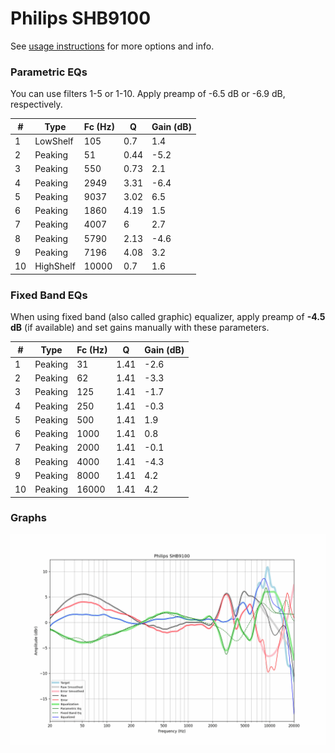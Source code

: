 # Philips SHB9100
See [usage instructions](https://github.com/jaakkopasanen/AutoEq#usage) for more options and info.

### Parametric EQs
You can use filters 1-5 or 1-10. Apply preamp of -6.5 dB or -6.9 dB, respectively.

|   # | Type      |   Fc (Hz) |    Q |   Gain (dB) |
|-----|-----------|-----------|------|-------------|
|   1 | LowShelf  |       105 | 0.7  |         1.4 |
|   2 | Peaking   |        51 | 0.44 |        -5.2 |
|   3 | Peaking   |       550 | 0.73 |         2.1 |
|   4 | Peaking   |      2949 | 3.31 |        -6.4 |
|   5 | Peaking   |      9037 | 3.02 |         6.5 |
|   6 | Peaking   |      1860 | 4.19 |         1.5 |
|   7 | Peaking   |      4007 | 6    |         2.7 |
|   8 | Peaking   |      5790 | 2.13 |        -4.6 |
|   9 | Peaking   |      7196 | 4.08 |         3.2 |
|  10 | HighShelf |     10000 | 0.7  |         1.6 |

### Fixed Band EQs
When using fixed band (also called graphic) equalizer, apply preamp of **-4.5 dB** (if available) and set gains manually with these parameters.

|   # | Type    |   Fc (Hz) |    Q |   Gain (dB) |
|-----|---------|-----------|------|-------------|
|   1 | Peaking |        31 | 1.41 |        -2.6 |
|   2 | Peaking |        62 | 1.41 |        -3.3 |
|   3 | Peaking |       125 | 1.41 |        -1.7 |
|   4 | Peaking |       250 | 1.41 |        -0.3 |
|   5 | Peaking |       500 | 1.41 |         1.9 |
|   6 | Peaking |      1000 | 1.41 |         0.8 |
|   7 | Peaking |      2000 | 1.41 |        -0.1 |
|   8 | Peaking |      4000 | 1.41 |        -4.3 |
|   9 | Peaking |      8000 | 1.41 |         4.2 |
|  10 | Peaking |     16000 | 1.41 |         4.2 |

### Graphs
![](./Philips%20SHB9100.png)
